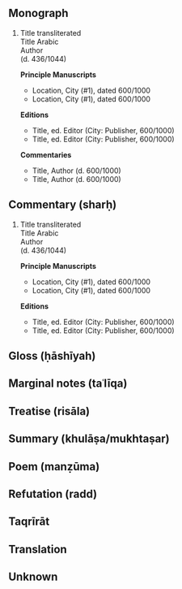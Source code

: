 ## Monograph

1. Title transliterated  
   Title Arabic  
   Author  
   (d. 436/1044)

   **Principle Manuscripts**
    * Location, City (#1), dated 600/1000
    * Location, City (#1), dated 600/1000

   **Editions**
    * Title, ed. Editor (City: Publisher, 600/1000)
    * Title, ed. Editor (City: Publisher, 600/1000)

   **Commentaries**
    * Title, Author (d. 600/1000)
    * Title, Author (d. 600/1000)

## Commentary (sharḥ)

1. Title transliterated  
   Title Arabic  
   Author  
   (d. 436/1044)

   **Principle Manuscripts**
    * Location, City (#1), dated 600/1000
    * Location, City (#1), dated 600/1000

   **Editions**
    * Title, ed. Editor (City: Publisher, 600/1000)
    * Title, ed. Editor (City: Publisher, 600/1000)

## Gloss (ḥāshīyah)

## Marginal notes (taʿlīqa)

## Treatise (risāla)

## Summary (khulāṣa/mukhtaṣar)

## Poem (manẓūma)

## Refutation (radd)

## Taqrīrāt

## Translation

## Unknown

